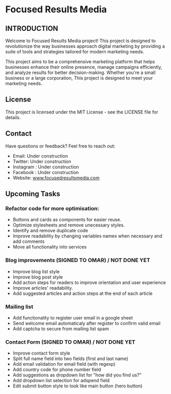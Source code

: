# Focused Results Media

## INTRODUCTION

Welcome to Focused Results Media project! This project is designed to revolutionize the way businesses approach digital marketing by providing a suite of tools and strategies tailored for modern marketing needs.

This project aims to be a comprehensive marketing platform that helps businesses enhance their online presence, manage campaigns efficiently, and analyze results for better decision-making. Whether you're a small business or a large corporation, This project is designed to meet your marketing needs.

## License

This project is licensed under the MIT License - see the LICENSE file for details.

## Contact

Have questions or feedback? Feel free to reach out:
  * Email: Under construction
  * Twitter: Under construction
  * Instagram : Under construction
  * Facebook : Under construction
  * Website: www.focusedresultsmedia.com


## Upcoming Tasks

### Refactor code for more optimisation:
- Buttons and cards as components for easier reuse.
- Optimize stylesheets and remove unecessary styles.
- Identify and remove duplicate code
- Improve readability by changing variables names when necessary and add comments
- Move all functionality into services

### Blog improvements (SIGNED TO OMAR) / NOT DONE YET
- Improve blog list style 
- Improve blog post style
- Add action steps for readers to improve orientation and user experience
- Improve articles' readability.
- Add suggested articles and action steps at the end of each article

### Mailing list
- Add functionality to register user email in a google sheet
- Send welcome email automaticaly after register to confirm valid email
- Add captcha to secure from mailing list spam

### Contact Form (SIGNED TO OMAR) / NOT DONE YET
- Improve contact form style
- Split full name field into two fields (first and last name)
- Add email validation for email field (with regexp)
- Add country code for phone number field
- Add suggestions as dropdown list for "how did you find us?"
- Add dropdown list selection for adspend field
- Edit submit button style to look like main button (hero button)
